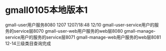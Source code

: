 # gmall0105本地版本1
gmall-user用户服务8080
1207
1207/18:48
12/10
gmall-user-service用户的服务的service层8070
gmall-user-web用户服务的web层8080
gmall-manage-service用户的服务的service层8071
gmall-manage-web用户服务的web层8081
12-14三级类目查询完成